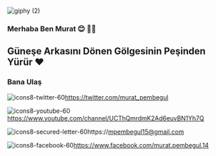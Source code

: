 ![giphy (2)](https://user-images.githubusercontent.com/121448902/210765637-c83dd868-3fb0-4968-aa5a-d145d28f4e36.gif)
### Merhaba Ben Murat :blush: 🧑‍🎨 

## Güneşe Arkasını Dönen Gölgesinin Peşinden Yürür ❤️


 
 
 
 
 ### Bana Ulaş <br>

 
 

 
![icons8-twitter-60](https://user-images.githubusercontent.com/121448902/210623920-551fa946-561c-4fb1-b2ea-23deee94ce18.png)https://twitter.com/murat_pembegul<br>
 
![icons8-youtube-60](https://user-images.githubusercontent.com/121448902/210624597-83635803-bc54-4061-8864-6e00296ba4c0.png)https://www.youtube.com/channel/UCThQmrdmK2Ad6euvBN1Yh7Q<br>
 
![icons8-secured-letter-60](https://user-images.githubusercontent.com/121448902/210625852-911f6f2d-f72c-4246-b721-f167556e27d3.png)https://mpembegul15@gmail.com<br>
 
![icons8-facebook-60 ](https://user-images.githubusercontent.com/121448902/210606786-22f64798-5119-4ba4-9f0f-7fe0a991bea5.png )https://www.facebook.com/murat.pembegul.14<br> 





